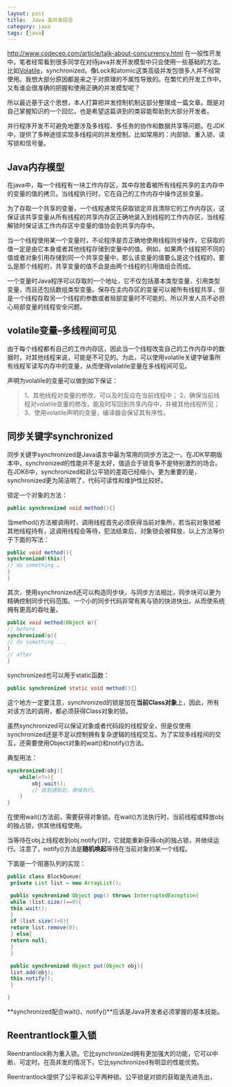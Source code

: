 ```yaml
---
layout: post
title:  Java 高并发综合
category: java
tags: [java]
---
```

http://www.codeceo.com/article/talk-about-concurrency.html
在一般性开发中，笔者经常看到很多同学在对待java并发开发模型中只会使用一些基础的方法。比如<span class="wp_keywordlink">[Volatile](http://www.codeceo.com/article/java-volatile-var.html "Volatile")</span>，synchronized。像Lock和atomic这类高级并发包很多人并不经常使用。我想大部分原因都是来之于对原理的不属性导致的。在繁忙的开发工作中，又有谁会很准确的把握和使用正确的并发模型呢？

所以最近基于这个思想，本人打算把并发控制机制这部分整理成一篇文章。既是对自己掌握知识的一个回忆，也是希望这篇讲到的类容能帮助到大部分开发者。

并行程序开发不可避免地要涉及多线程、多任务的协作和数据共享等问题。在JDK中，提供了多种途径实现多线程间的并发控制。比如常用的：内部锁、重入锁、读写锁和信号量。

## Java内存模型

在java中，每一个线程有一块工作内存区，其中存放着被所有线程共享的主内存中的变量的值的拷贝。当线程执行时，它在自己的工作内存中操作这些变量。

为了存取一个共享的变量，一个线程通常先获取锁定并且清除它的工作内存区，这保证该共享变量从所有线程的共享内存区正确地装入到线程的工作内存区，当线程解锁时保证该工作内存区中变量的值协会到共享内存中。

当一个线程使用某一个变量时，不论程序是否正确地使用线程同步操作，它获取的值一定是由它本身或者其他线程存储到变量中的值。例如，如果两个线程把不同的值或者对象引用存储到同一个共享变量中，那么该变量的值要么是这个线程的，要么是那个线程的，共享变量的值不会是由两个线程的引用值组合而成。

一个变量时Java程序可以存取的一个地址，它不仅包括基本类型变量、引用类型变量，而且还包括数组类型变量。保存在主内存区的变量可以被所有线程共享，但是一个线程存取另一个线程的参数或者局部变量时不可能的，所以开发人员不必担心局部变量的线程安全问题。 

## volatile变量–多线程间可见

由于每个线程都有自己的工作内存区，因此当一个线程改变自己的工作内存中的数据时，对其他线程来说，可能是不可见的。为此，可以使用volatile关键字破事所有线程军读写内存中的变量，从而使得volatile变量在多线程间可见。

声明为volatile的变量可以做到如下保证：

> 1、其他线程对变量的修改，可以及时反应在当前线程中；
> 2、确保当前线程对volatile变量的修改，能及时写回到共享内存中，并被其他线程所见；
> 3、使用volatile声明的变量，编译器会保证其有序性。

## 同步关键字synchronized

同步关键字synchronized是Java语言中最为常用的同步方法之一。在JDK早期版本中，synchronized的性能并不是太好，值适合于锁竞争不是特别激烈的场合。在JDK6中，synchronized和非公平锁的差距已经缩小。更为重要的是，synchronized更为简洁明了，代码可读性和维护性比较好。

锁定一个对象的方法：

```java
public synchronized void method(){}
```

当method()方法被调用时，调用线程首先必须获得当前对象所，若当前对象锁被其他线程持有，这调用线程会等待，犯法结束后，对象锁会被释放，以上方法等价于下面的写法：

```java
public void method(){
synchronized(this){
// do something …
}
}
```

其次，使用synchronized还可以构造同步块，与同步方法相比，同步块可以更为精确控制同步代码范围。一个小的同步代码非常有离与锁的快进快出，从而使系统拥有更高的吞吐量。

```java
public void method(Object o){
// before
synchronized(o){
// do something ...
}
// after
}
```

synchronized也可以用于static函数：

```java
public synchronized static void method(){}
```

这个地方一定要注意，synchronized的锁是加在**当前Class对象**上，因此，所有对该方法的调用，都必须获得Class对象的锁。

虽然synchronized可以保证对象或者代码段的线程安全，但是仅使用synchronized还是不足以控制拥有复杂逻辑的线程交互。为了实现多线程间的交互，还需要使用Object对象的wait()和notify()方法。

典型用法：

```java
synchronized(obj){
    while(<?>){
        obj.wait();
        // 收到通知后，继续执行。
    }
}
```

在使用wait()方法前，需要获得对象锁。在wait()方法执行时，当前线程或释放obj的独占锁，供其他线程使用。

当等待在obj上线程收到obj.notify()时，它就能重新获得obj的独占锁，并继续运行。注意了，notify()方法是**随机唤起**等待在当前对象的某一个线程。

下面是一个阻塞队列的实现：

```java
public class BlockQueue{
 private List list = new ArrayList();

 public synchronized Object pop() throws InterruptedException{
 while (list.size()==0){
 this.wait();
 }
 if (list.size()>0){
 return list.remove(0);
 } else{
 return null;
 }
 }

 public synchronized Object put(Object obj){
 list.add(obj);
 this.notify();
 }

}
```

**synchronized配合wait()、notify()**应该是Java开发者必须掌握的基本技能。

## Reentrantlock重入锁

Reentrantlock称为重入锁。它比synchronized拥有更加强大的功能，它可以中断、可定时。在高并发的情况下，它比synchronized有明显的性能优势。

Reentrantlock提供了公平和非公平两种锁。公平锁是对锁的获取是先进先出，
